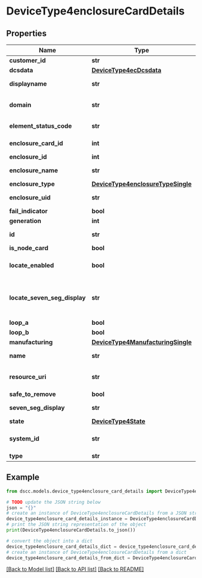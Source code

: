 # DeviceType4enclosureCardDetails


## Properties

Name | Type | Description | Notes
------------ | ------------- | ------------- | -------------
**customer_id** | **str** | customerId | [optional] 
**dcsdata** | [**DeviceType4ecDcsdata**](DeviceType4ecDcsdata.md) |  | [optional] 
**displayname** | **str** | Enclosure Display name | [optional] 
**domain** | **str** | Domain that the resource belongs to | [optional] 
**element_status_code** | **str** | Enclosure status code | [optional] 
**enclosure_card_id** | **int** | ID of enclosure card. | [optional] 
**enclosure_id** | **int** |  | [optional] 
**enclosure_name** | **str** | Name of the enclosure. | [optional] 
**enclosure_type** | [**DeviceType4enclosureTypeSingle**](DeviceType4enclosureTypeSingle.md) |  | [optional] 
**enclosure_uid** | **str** | Parent UID of the resource. | [optional] 
**fail_indicator** | **bool** |  | [optional] 
**generation** | **int** | generation | [optional] 
**id** | **str** | Unique Identifier of the resource. | [optional] 
**is_node_card** | **bool** |  | [optional] 
**locate_enabled** | **bool** | Indicates if the locate beacon is enabled or not | [optional] 
**locate_seven_seg_display** | **str** | Seven segment display on enclosure card when locate is on | [optional] 
**loop_a** | **bool** |  | [optional] 
**loop_b** | **bool** |  | [optional] 
**manufacturing** | [**DeviceType4ManufacturingSingle**](DeviceType4ManufacturingSingle.md) |  | [optional] 
**name** | **str** | Name of the resource. | [optional] 
**resource_uri** | **str** | resourceUri for detailed enclosure object | [optional] 
**safe_to_remove** | **bool** |  | [optional] 
**seven_seg_display** | **str** | Seven segment display | [optional] 
**state** | [**DeviceType4State**](DeviceType4State.md) |  | [optional] 
**system_id** | **str** | SystemUid/Serial Number  of the array. | [optional] 
**type** | **str** | type | [optional] 

## Example

```python
from dscc.models.device_type4enclosure_card_details import DeviceType4enclosureCardDetails

# TODO update the JSON string below
json = "{}"
# create an instance of DeviceType4enclosureCardDetails from a JSON string
device_type4enclosure_card_details_instance = DeviceType4enclosureCardDetails.from_json(json)
# print the JSON string representation of the object
print(DeviceType4enclosureCardDetails.to_json())

# convert the object into a dict
device_type4enclosure_card_details_dict = device_type4enclosure_card_details_instance.to_dict()
# create an instance of DeviceType4enclosureCardDetails from a dict
device_type4enclosure_card_details_from_dict = DeviceType4enclosureCardDetails.from_dict(device_type4enclosure_card_details_dict)
```
[[Back to Model list]](../README.md#documentation-for-models) [[Back to API list]](../README.md#documentation-for-api-endpoints) [[Back to README]](../README.md)


